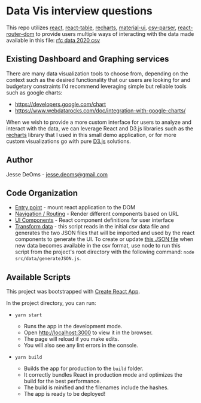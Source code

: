 # Data Vis interview questions

This repo utilizes [react](https://www.npmjs.com/package/react), [react-table](https://www.npmjs.com/package/react-table), [recharts](https://www.npmjs.com/package/recharts), [material-ui](https://www.npmjs.com/package/@material-ui/core), [csv-parser](https://www.npmjs.com/package/csv-parser), [react-router-dom](https://www.npmjs.com/package/react-router-dom) to provide users multiple ways of interacting with the data made available in this file: [rfc data 2020 csv](src/data/initial/data.csv)

## Existing Dashboard and Graphing services

There are many data visualization tools to choose from, depending on the context such as the desired functionality that our users are looking for and budgetary constraints I'd recommend leveraging simple but reliable tools such as google charts:

- https://developers.google.com/chart
- https://www.webdatarocks.com/doc/integration-with-google-charts/

When we wish to provide a more custom interface for users to analyze and interact with the data, we can leverage React and D3.js libraries such as the [recharts](https://www.npmjs.com/package/recharts) library that I used in this small demo application, or for more custom visualizations go with pure [D3.js](https://d3js.org/) solutions.

## Author

Jesse DeOms - jesse.deoms@gmail.com

## Code Organization

- [Entry point](src/index.js) - mount react application to the DOM
- [Navigation / Routing](src/App.js) - Render different components based on URL
- [UI Components](src/components) - React component definitions for user interface
- [Transform data](src/data/generateJSON.js) - this script reads in the initial csv data file and generates the two JSON files that will be imported and used by the react components to generate the UI. To create or update [this JSON file](src/data/generated/data.json) when new data becomes available in the csv format, use node to run this script from the project's root directory with the following command: `node src/data/generateJSON.js`.

## Available Scripts

This project was bootstrapped with [Create React App](https://github.com/facebook/create-react-app).

In the project directory, you can run:

- `yarn start`

  - Runs the app in the development mode.
  - Open [http://localhost:3000](http://localhost:3000) to view it in the browser.
  - The page will reload if you make edits.
  - You will also see any lint errors in the console.

- `yarn build`
  - Builds the app for production to the `build` folder.
  - It correctly bundles React in production mode and optimizes the build for the best performance.
  - The build is minified and the filenames include the hashes.
  - The app is ready to be deployed!
